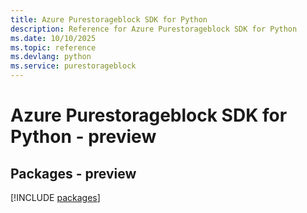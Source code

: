 ```yaml
---
title: Azure Purestorageblock SDK for Python
description: Reference for Azure Purestorageblock SDK for Python
ms.date: 10/10/2025
ms.topic: reference
ms.devlang: python
ms.service: purestorageblock
---
```

# Azure Purestorageblock SDK for Python - preview
## Packages - preview
[!INCLUDE [packages](purestorageblock-index.md)]